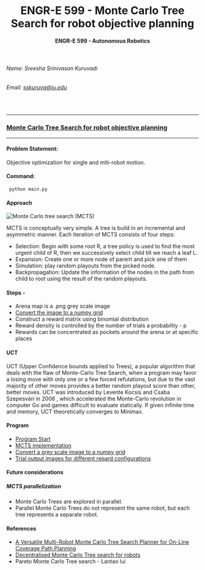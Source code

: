 # <div align="center"> ENGR-E 599 - Monte Carlo Tree Search for robot objective planning
####  <div align="center"> ENGR-E 599 - Autonomous Robotics

<br>

###### Name: Sreesha Srinivasan Kuruvadi
###### Email: *sskuruva@iu.edu*
<br>

***
### [Monte Carlo Tree Search for robot objective planning](https://github.iu.edu/sskuruva/as_engr-599_final_project)
***

#### Problem Statement:
Objective optimization for single and mlti-robot motion.

#### Command:
<code> python main.py  </code>

#### Approach
![Monte Carlo tree search (MCTS)](https://github.iu.edu/sskuruva/as_engr-599_final_project/blob/master/media/mcts.png)


MCTS is conceptually very simple. A tree is build in an incremental and asymmetric
manner. Each iteration of MCTS consists of four steps:
- Selection: Begin with some root R, a tree policy is used to find the most urgent child of
R, then we successively select child till we reach a leaf L.
- Expansion: Create one or more node of parent and pick one of
them
- Simulation: play random playouts from the picked node.
- Backpropagation: Update the information of the nodes in the path from child to root using the
result of the random playouts.

#### Steps - 
- Arena map is a .png grey scale image
- [Convert the image to a numpy grid](https://github.iu.edu/sskuruva/as_engr-599_final_project/blob/master/image_to_grid.py)
- Construct a reward matrix using binomial distribution
- Reward density is controlled by the number of trials a probabiltiy - p
- Rewards can be concentrated as pockets around the arena or at specific places

#### UCT
UCT (Upper Confidence bounds applied to Trees), a popular algorithm that deals with the flaw of Monte-Carlo Tree Search, when a program may favor a losing move with only one or a few forced refutations, but due to the vast majority of other moves provides a better random playout score than other, better moves. UCT was introduced by Levente Kocsis and Csaba Szepesvári in 2006 , which accelerated the Monte-Carlo revolution in computer Go and games difficult to evaluate statically. If given infinite time and memory, UCT theoretically converges to Minimax.

#### Program
- [Program Start](https://github.iu.edu/sskuruva/as_engr-599_final_project/blob/master/main.py)
- [MCTS implementation](https://github.iu.edu/sskuruva/as_engr-599_final_project/blob/master/mcts/algorithm/mcts.py)
- [Convert a grey scale image to a numpy grid](https://github.iu.edu/sskuruva/as_engr-599_final_project/blob/master/image_to_grid.py)
- [Trial output images for different reqard configurations](https://github.iu.edu/sskuruva/as_engr-599_final_project/tree/master/outputs)

#### Future considerations
##### MCTS parallelization
- Monte Carlo Trees are explored in parallel. 
- Parallel Monte Carlo Trees do not represent the same robot, but each tree represents a separate robot.

#### References
- [A Versatile Multi-Robot Monte Carlo Tree Search Planner
for On-Line Coverage Path Planning](https://arxiv.org/pdf/2002.04517.pdf)
- [Decentralised Monte Carlo Tree search for robots](https://opus.lib.uts.edu.au/bitstream/10453/97186/1/WAFR_2016_paper_50.pdf)
- Pareto Monte Carlo Tree search - Lantao lui

